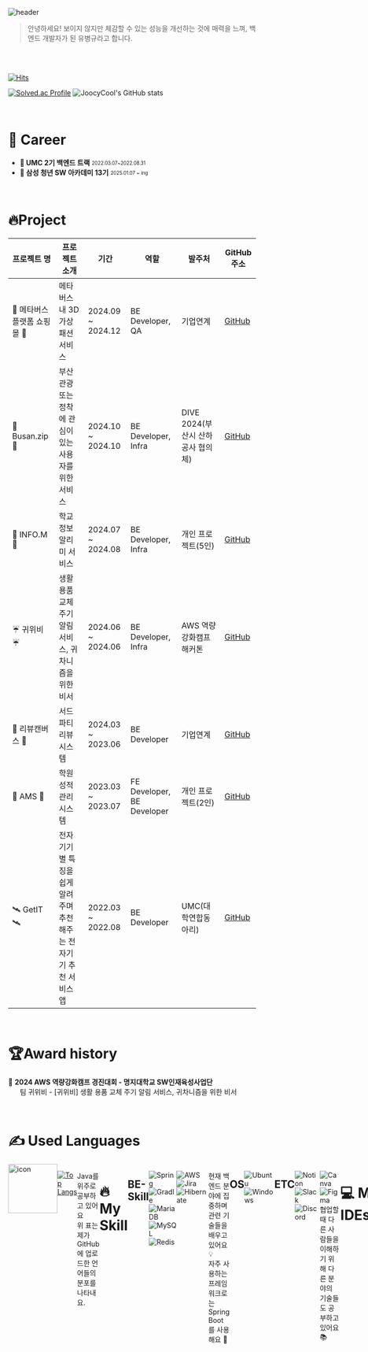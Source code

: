 ![header](https://capsule-render.vercel.app/api?type=waving&color=0:E8FFCE,100:ACFADF&height=300&section=header&text=Gyulguma's%20Github&desc=Welcome%20here%20👋&fontSize=70&animation=fadeIn&fontAlignY=40&descAlign=80)

> 안녕하세요! 보이지 않지만 체감할 수 있는 성능을 개선하는 것에 매력을 느껴, 백엔드 개발자가 된 유병규라고 합니다.

<br/>
<br/>

[![Hits](https://hits.seeyoufarm.com/api/count/incr/badge.svg?url=https%3A%2F%2Fgithub.com%2Fsean2337&count_bg=%230B666A&title_bg=%23071952&icon=iconify.svg&icon_color=%23E7E7E7&title=vistor&edge_flat=false)](https://hits.seeyoufarm.com)

[![Solved.ac Profile](http://mazassumnida.wtf/api/v2/generate_badge?boj=ybg6539)](https://solved.ac/ybg6539/)
![JoocyCool's GitHub stats](https://github-readme-stats.vercel.app/api?username=Gyulguma&&show_icons=true&theme=solarized-light&rank_icon=github)


<br/>

# 🚀 Career
- **📗 UMC 2기 백엔드 트랙** <sub><sup>2022.03.07~2022.08.31</sup></sub>
- **📘 삼성 청년 SW 아카데미 13기** <sub><sup>2025.01.07 ~ ing</sup></sub>

<br/>

# 🔥Project <!--([포트폴리오](https://cold-jade-789.notion.site/11b8ea6a2bdb80d79ff0c817c40498bf?pvs=74))-->
| 프로젝트 명 | 프로젝트 소개 | 기간 | 역할 | 발주처 | GitHub 주소 |
|-------------|---------------|------|------|--------|-------------|
| 📘 메타버스 플랫폼 쇼핑몰 📘 | 메타버스 내 3D 가상 패션 서비스  | 2024.09 ~ 2024.12 | BE Developer, QA | 기업연계 | [GitHub](https://github.com/MJU-TeamProject2/MJU-BE) |
| 🚛 Busan.zip 🚛 | 부산 관광 또는 정착에 관심이 있는 사용자를 위한 서비스 | 2024.10 ~ 2024.10 | BE Developer, Infra | DIVE 2024(부산시 산하공사 협의체) | [GitHub](https://github.com/orgs/dive-2024-busanzip/repositories) |
| 🚙 INFO.M 🚙 | 학교 정보 알리미 서비스 | 2024.07 ~ 2024.08 | BE Developer, Infra | 개인 프로젝트(5인) | [GitHub](https://github.com/MJU-Application/BE/branches/all) |
| ☔️ 귀위비 ☔️ | 생활 용품 교체 주기 알림 서비스, 귀차니즘을 위한 비서 | 2024.06 ~ 2024.06 | BE Developer, Infra | AWS 역량강화캠프 해커톤 | [GitHub](https://github.com/hongkikii/gwibi) |
| 🚗 리뷰캔버스 🚗 | 서드 파티 리뷰 시스템 | 2024.03 ~ 2023.06 | BE Developer | 기업연계 | [GitHub](https://github.com/review-canvas/review-canvas-back) |
| 📝 AMS 📝 | 학원 성적 관리 시스템 | 2023.03 ~ 2023.07 | FE Developer, BE Developer | 개인 프로젝트(2인) | [GitHub](https://github.com/Gyulguma/AMS?tab=readme-ov-file) |
| 🛰️ GetIT 🛰️ | 전자기기별 특징을 쉽게 알려주며 추천해주는 전자기기 추천 서비스 앱 | 2022.03 ~ 2022.08 | BE Developer | UMC(대학연합동아리) | [GitHub](https://github.com/UMC-GetIT/GetIT-server?tab=readme-ov-file) |


<br/>

# 🏆Award history
🥇 **2024 AWS 역량강화캠프 경진대회 - 명지대학교 SW인재육성사업단** 
<br/>&nbsp;&nbsp;&nbsp;&nbsp;&nbsp;&nbsp;팀 귀위비 - [귀위비] 생활 용품 교체 주기 알림 서비스, 귀차니즘을 위한 비서
<br/>


<br/>


# ✍ Used Languages
<div style="display: flex; align-items: flex-start;"><img src="https://techstack-generator.vercel.app/java-icon.svg" alt="icon" width="100" height="100" />

<br/>

[![Top Langs](https://github-readme-stats.vercel.app/api/top-langs/?username=Gyulguma&layout=donut)](https://github.com/anuraghazra/github-readme-stats)

Java를 위주로 공부하고 있어요<br/>
위 표는 제가 GitHub에 업로드한 언어들의 분포를 나타내요.

<br/>


# 🔥 My Skill

## BE-Skill
![Spring](https://img.shields.io/badge/spring-%236DB33F.svg?style=for-the-badge&logo=spring&logoColor=white)
![Gradle](https://img.shields.io/badge/Gradle-02303A.svg?style=for-the-badge&logo=Gradle&logoColor=white)
![MariaDB](https://img.shields.io/badge/MariaDB-003545?style=for-the-badge&logo=mariadb&logoColor=white)
![MySQL](https://img.shields.io/badge/mysql-4479A1.svg?style=for-the-badge&logo=mysql&logoColor=white)
![Redis](https://img.shields.io/badge/redis-%23DD0031.svg?style=for-the-badge&logo=redis&logoColor=white)

![AWS](https://img.shields.io/badge/AWS-%23FF9900.svg?style=for-the-badge&logo=amazon-aws&logoColor=white)
![Jira](https://img.shields.io/badge/jira-%230A0FFF.svg?style=for-the-badge&logo=jira&logoColor=white)
![Hibernate](https://img.shields.io/badge/Hibernate-59666C?style=for-the-badge&logo=Hibernate&logoColor=white)

현재 백엔드 분야에 집중하며 관련 기술들을 배우고 있어요 💡<br/>
자주 사용하는 프레임워크로는 Spring Boot를 사용해요 🔧<br/>

## OS
![Ubuntu](https://img.shields.io/badge/Ubuntu-E95420?style=for-the-badge&logo=ubuntu&logoColor=white)
![Windows](https://img.shields.io/badge/Windows-0078D6?style=for-the-badge&logo=windows&logoColor=white)

## ETC
![Notion](https://img.shields.io/badge/Notion-%23000000.svg?style=for-the-badge&logo=notion&logoColor=white)
![Slack](https://img.shields.io/badge/Slack-4A154B?style=for-the-badge&logo=slack&logoColor=white)
![Discord](https://img.shields.io/badge/Discord-%235865F2.svg?style=for-the-badge&logo=discord&logoColor=white)

![Canva](https://img.shields.io/badge/Canva-%2300C4CC.svg?style=for-the-badge&logo=Canva&logoColor=white)
![Figma](https://img.shields.io/badge/figma-%23F24E1E.svg?style=for-the-badge&logo=figma&logoColor=white)
협업할 때 다른 사람들을 이해하기 위해 다른 분야의 기술들도 공부하고 있어요 📚

<br/>

# 💻 My IDEs/Editors
![IntelliJ IDEA](https://img.shields.io/badge/IntelliJIDEA-000000.svg?style=for-the-badge&logo=intellij-idea&logoColor=white)
![Eclipse](https://img.shields.io/badge/Eclipse-FE7A16.svg?style=for-the-badge&logo=Eclipse&logoColor=white)
![PyCharm](https://img.shields.io/badge/pycharm-143?style=for-the-badge&logo=pycharm&logoColor=black&color=black&labelColor=green)
![RStudio](https://img.shields.io/badge/RStudio-4285F4?style=for-the-badge&logo=rstudio&logoColor=white)


저는 보통 백엔드 개발에 익숙한 IntelliJ IDEA를 사용하고 있고, <br/>
다른 언어나 분야를 개발할 때는 위에 언급된 IDE/에디터들을 사용해요 💻<br/>
협업할 때는 Git을 사용해요 🤝

<br/>
<!--
# 🤔 My SNS
 <a href="https://velog.io/@sean2337" target="Velog_sean2337"><img src="https://img.shields.io/badge/velog-20C997?style=for-the-badge&logo=Velog&logoColor=white"></a>
 [![Instagram](https://img.shields.io/badge/Instagram-%23E4405F.svg?style=for-the-badge&logo=Instagram&logoColor=white&link=https://instagram.com/joosi_cool?igshid=MmIzYWVlNDQ5Yg==)](https://instagram.com/joosi_cool?igshid=MmIzYWVlNDQ5Yg==)
 -->
